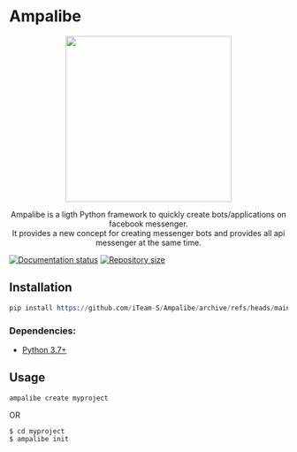 # Ampalibe
<p align="center"> <img height="300" src="https://github.com/iTeam-S/Ampalibe/raw/main/docs/source/_static/ampalibe_logo.png"/></p>

<p align="center">
Ampalibe is a ligth Python framework to quickly create bots/applications on facebook messenger.</br>
It provides a new concept for creating messenger bots and provides all api messenger at the same time.
</p>


[![Documentation status](https://readthedocs.org/projects/ampalibe/badge/?version=latest)](https://ampalibe.readthedocs.io)
[![Repository size](https://img.shields.io/github/repo-size/iTeam-S/ampalibe.svg)](https://github.com/iTeam-S/ampalibe)


## Installation

```s
pip install https://github.com/iTeam-S/Ampalibe/archive/refs/heads/main.zip
```

### Dependencies:
- [Python 3.7+](https://www.python.org/)


## Usage
```s
ampalibe create myproject
```

OR 


```shell
$ cd myproject
$ ampalibe init
```
